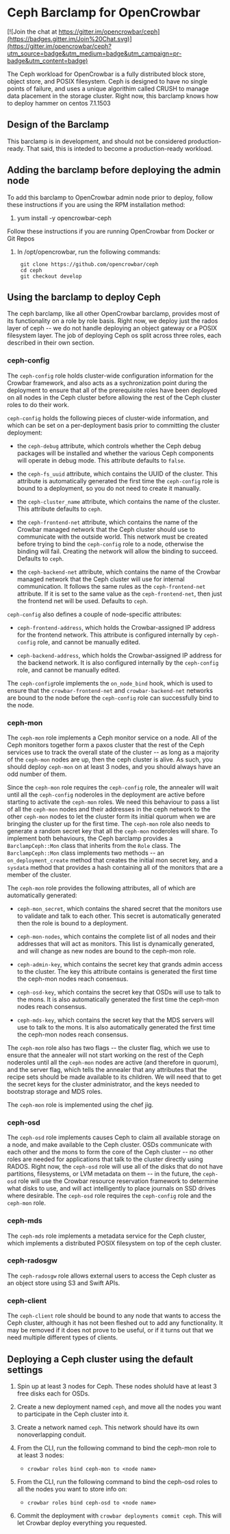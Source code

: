 # Ceph Barclamp for OpenCrowbar #

[![Join the chat at https://gitter.im/opencrowbar/ceph](https://badges.gitter.im/Join%20Chat.svg)](https://gitter.im/opencrowbar/ceph?utm_source=badge&utm_medium=badge&utm_campaign=pr-badge&utm_content=badge)

The Ceph workload for OpenCrowbar is a fully distributed block store,
object store, and POSIX filesystem.  Ceph is designed to have no
single points of failure, and uses a unique algorithim called CRUSH to
manage data placement in the storage cluster.  Right now, this
barclamp knows how to deploy hammer on centos 7.1.1503

## Design of the Barclamp ##

This barclamp is in development, and should not be considered
production-ready.  That said, this is inteded to become a
production-ready workload.

## Adding the barclamp before deploying the admin node ##

To add this barclamp to OpenCrowbar admin node prior to deploy, follow
these instructions if you are using the RPM installation method:

1. yum install -y opencrowbar-ceph

Follow these instructions if you are running OpenCrowbar from Docker or Git Repos

1. In /opt/opencrowbar, run the following commands:

        git clone https://github.com/opencrowbar/ceph
        cd ceph
        git checkout develop

## Using the barclamp to deploy Ceph ##

The ceph barclamp, like all other OpenCrowbar barclamp, provides most
of its functionality on a role by role basis.  Right now, we deploy
just the rados layer of ceph -- we do not handle deploying an object
gateway or a POSIX filesystem layer.  The job of deploying Ceph os
split across three roles, each described in their own section.


### ceph-config ###

The `ceph-config` role holds cluster-wide configuration information for
the Crowbar framework, and also acts as a sychronization point during
the deployment to ensure that all of the prerequisite roles have been
deployed on all nodes in the Ceph cluster before allowing the rest of
the Ceph cluster roles to do their work.

`ceph-config` holds the following pieces of cluster-wide information,
and which can be set on a per-deployment basis prior to committing the cluster
deployment:

* the `ceph-debug` attribute, which controls whether the Ceph debug
  packages will be installed and whether the various Ceph components
  will operate in debug mode.  This attribute defaults to `false`.

* the `ceph-fs_uuid` attribute, which contains the UUID of the
  cluster.  This attribute is automatically generated the first time
  the `ceph-config` role is bound to a deployment, so you do not need
  to create it manually.

* the `ceph-cluster_name` attribute, which contains the name of the
  cluster.  This attribute defaults to `ceph`.

* the `ceph-frontend-net` attribute, which contains the name of the
  Crowbar managed network that the Ceph cluster should use to
  communicate with the outside world.  This network must be created
  before trying to bind the `ceph-config` role to a node, otherwise
  the binding will fail.  Creating the network will allow the binding
  to succeed.  Defaults to `ceph`.

* the `ceph-backend-net` attribute, which contains the name of the
  Crowbar managed network that the Ceph cluster will use for internal
  communication.  It follows the same rules as the `ceph-frontend-net`
  attribute.  If it is set to the same value as the
  `ceph-frontend-net`, then just the frontend net will be used.
  Defaults to `ceph`.

`ceph-config` also defines a couple of node-specific attributes:

* `ceph-frontend-address`, which holds the Crowbar-assigned IP address
  for the frontend network.  This attribute is configured internally
  by `ceph-config` role, and cannot be manually edited.

* `ceph-backend-address`, which holds the Crowbar-assigned IP address
  for the backend network.  It is also configured internally by the
  `ceph-config` role, and cannot be manually edited.

The `ceph-config`role implements the `on_node_bind` hook, which is
used to ensure that the `crowbar-frontend-net` and
`crowbar-backend-net` networks are bound to the node before the
`ceph-config` role can successfully bind to the node.

### ceph-mon ###

The `ceph-mon` role implements a Ceph monitor service on a node.  All of the
Ceph monitors together form a paxos cluster that the rest of the Ceph
services use to track the overall state of the cluster -- as long as a
majority of the `ceph-mon` nodes are up, then the ceph cluster is
alive.  As such, you should deploy `ceph-mon` on at least 3 nodes, and you
should always have an odd number of them.

Since the `ceph-mon` role requires the `ceph-config` role, the annealer
will wait until all the `ceph-config` noderoles in the deployment are
active before starting to activate the `ceph-mon` roles.  We need this
behaviour to pass a list of all the `ceph-mon` nodes and their addresses
in the ceph network to the other `ceph-mon` nodes to let the cluster
form its initial quorum when we are bringing the cluster up for the
first time.  The `ceph-mon` role also needs to generate a random secret
key that all the `ceph-mon` noderoles will share.  To implement both
behaviours, the Ceph barclamp provides a `BarclampCeph::Mon` class
that inherits from the `Role` class.  The `BarclampCeph::Mon` class
implements two methods -- an `on_deployment_create` method that
creates the initial mon secret key, and a `sysdata` method that
provides a hash containing all of the monitors that are a member of
the cluster.

The `ceph-mon` role provides the following attributes, all of which
are automatically generated:

* `ceph-mon_secret`, which contains the shared secret that the
  monitors use to validate and talk to each other.  This secret is
  automatically generated then the role is bound to a deployment.

* `ceph-mon-nodes`, which contains the complete list of all nodes and
  their addresses that will act as monitors.  This list is dynamically
  generated, and will change as new nodes are bound to the ceph-mon
  role.

* `ceph-admin-key`, which contains the secret key that grands admin
  access to the cluster.  The key this attribute contains is generated
  the first time the ceph-mon nodes reach consensus.

* `ceph-osd-key`, which contains the secret key that OSDs will use to
  talk to the mons.  It is also automatically generated the first time
  the ceph-mon nodes reach consensus.

* `ceph-mds-key`, which contains the secret key that the MDS servers
  will use to talk to the mons. It is also automatically generated the
  first time the ceph-mon nodes reach consensus.

The `ceph-mon` role also has two flags -- the cluster flag, which we use
to ensure that the annealer will not start working on the rest of the
Ceph noderoles until all the `ceph-mon` nodes are active (and therefore
in quorum), and the server flag, which tells the annealer that any
attributes that the recipe sets should be made available to its
children.  We will need that to get the secret keys for the cluster
administrator, and the keys needed to bootstrap storage and MDS roles.

The `ceph-mon` role is implemented using the chef jig.

### ceph-osd ###

The `ceph-osd` role implements causes Ceph to claim all available
storage on a node, and make available to the Ceph cluster.  OSDs
communicate with each other and the mons to form the core of the Ceph
cluster -- no other roles are needed for applications that talk to the
cluster directly using RADOS. Right now, the `ceph-osd` role will use
all of the disks that do not have partitions, filesystems, or LVM
metadata on them -- in the future, the `ceph-osd` role will use the
Crowbar resource reservation framework to determine what disks to use,
and will act intelligently to place journals on SSD drives where
desirable.  The `ceph-osd` role requires the `ceph-config` role and
the `ceph-mon` role.

### ceph-mds ###

The `ceph-mds` role implements a metadata service for the Ceph cluster,
which implements a distributed POSIX filesystem on top of the ceph
cluster.

### ceph-radosgw ###

The `ceph-radosgw` role allows external users to access the Ceph cluster
as an object store using S3 and Swift APIs.

### ceph-client ###

The `ceph-client` role should be bound to any node that wants to access
the Ceph cluster, although it has not been fleshed out to add any
functionality.  It may be removed if it does not prove to be useful,
or if it turns out that we need multiple different types of clients.

## Deploying a Ceph cluster using the default settings ##

1. Spin up at least 3 nodes for Ceph.  These nodes sholuld have at
least 3 free disks each for OSDs.

2. Create a new deployment named `ceph`, and move all the nodes you
   want to participate in the Ceph cluster into it.

3. Create a network named `ceph`.  This network should have its own
nonoverlapping conduit.

4. From the CLI, run the following command to bind the ceph-mon role to at least 3 nodes:

   * `crowbar roles bind ceph-mon to <node name>`

5. From the CLI, run the following command to bind the ceph-osd roles
   to all the nodes you want to store info on:

   * `crowbar roles bind ceph-osd to <node name>`

6. Commit the deployment with `crowbar deployments commit ceph`. This
   will let Crowbar deploy everything you requested.
